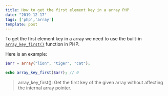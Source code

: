 ```yaml
---
title: How to get the first element key in a array PHP
date: "2019-12-17"
tags: ['php','array']
template: post
---
```


To get the first element key in a array we need to use the built-in [`array_key_first()`](https://www.php.net/manual/en/function.array-key-first.php)
function in PHP.

Here is an example:

```php
$arr = array("lion", "tiger", "cat");

echo array_key_first($arr); // 0
```

>array_key_first(): Get the first key of the given array without affecting the internal array pointer.
